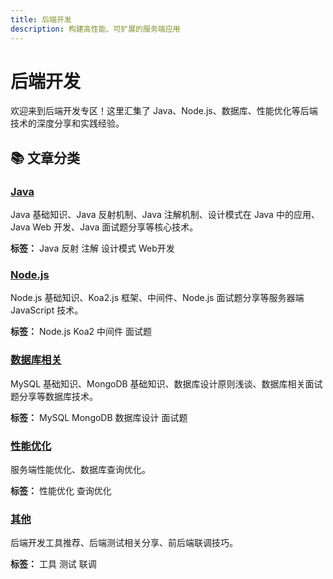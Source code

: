 ```yaml
---
title: 后端开发
description: 构建高性能、可扩展的服务端应用
---
```


# 后端开发

欢迎来到后端开发专区！这里汇集了 Java、Node.js、数据库、性能优化等后端技术的深度分享和实践经验。

## 📚 文章分类

<div class="base-card">
  <h3 class="card-title">
    <a href="/backend/java">Java</a>
  </h3>
  <div class="card-content">
    <p class="card-description">
      Java 基础知识、Java 反射机制、Java 注解机制、设计模式在 Java 中的应用、Java Web 开发、Java 面试题分享等核心技术。
    </p>
    <p><strong>标签：</strong> <span class="tag">Java</span> <span class="tag">反射</span> <span class="tag">注解</span> <span class="tag">设计模式</span> <span class="tag">Web开发</span></p>
  </div>
</div>

<div class="base-card">
  <h3 class="card-title">
    <a href="/backend/nodejs">Node.js</a>
  </h3>
  <div class="card-content">
    <p class="card-description">
      Node.js 基础知识、Koa2.js 框架、中间件、Node.js 面试题分享等服务器端 JavaScript 技术。
    </p>
    <p><strong>标签：</strong> <span class="tag">Node.js</span> <span class="tag">Koa2</span> <span class="tag">中间件</span> <span class="tag">面试题</span></p>
  </div>
</div>

<div class="base-card">
  <h3 class="card-title">
    <a href="/backend/database">数据库相关</a>
  </h3>
  <div class="card-content">
    <p class="card-description">
      MySQL 基础知识、MongoDB 基础知识、数据库设计原则浅谈、数据库相关面试题分享等数据库技术。
    </p>
    <p><strong>标签：</strong> <span class="tag">MySQL</span> <span class="tag">MongoDB</span> <span class="tag">数据库设计</span> <span class="tag">面试题</span></p>
  </div>
</div>

<div class="base-card">
  <h3 class="card-title">
    <a href="/backend/performance">性能优化</a>
  </h3>
  <div class="card-content">
    <p class="card-description">
      服务端性能优化、数据库查询优化。
    </p>
    <p><strong>标签：</strong> <span class="tag">性能优化</span> <span class="tag">查询优化</span></p>
  </div>
</div>

<div class="base-card">
  <h3 class="card-title">
    <a href="/backend/others">其他</a>
  </h3>
  <div class="card-content">
    <p class="card-description">
      后端开发工具推荐、后端测试相关分享、前后端联调技巧。
    </p>
    <p><strong>标签：</strong> <span class="tag">工具</span> <span class="tag">测试</span> <span class="tag">联调</span></p>
  </div>
</div>
